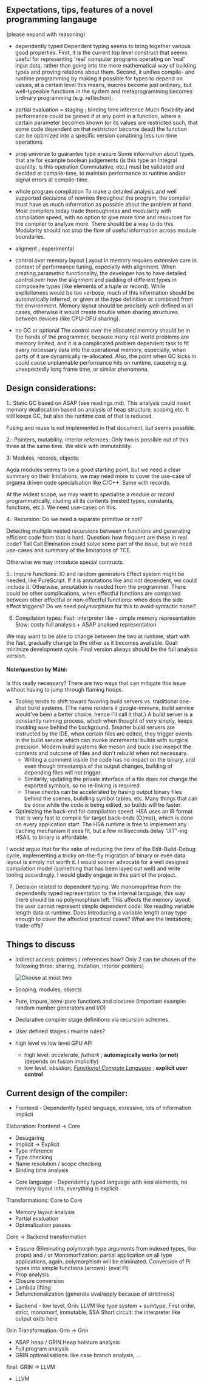 ## Expectations, tips, features of a novel programming langauge
(please expand with reasoning)
- dependently typed
Dependent typing seems to bring together various good properties. First, it is the current top level construct that seems useful for representing 'real' computer programs operating on 'real' input data, rather than going into the more mathematical way of building types and proving relations about them. Second, it unifies compile- and runtime programming by making it possible for types to depend on values, at a certain level this means, macros become just ordinary, but well-typeable functions in the system and metaprogramming becomes ordinary programming (e.g. reflection).

- partial evaluation = staging ; binding time inference
Much flexibility and performance could be gained if at any point in a function, where a certain parameter becomes known (or its values are restricted such, that some code dependent on that restriction become dead) the function can be optimized into a specific version conatining less run-time operations.

- prop universe to guarantee type erasure
Some information about types, that are for example boolean judgements (is this type an Integral quantity, is this operation Commutative, etc.) must be validated and decided at compile-time, to maintain performance at runtime and/or signal errors at compile-time.

- whole program compilation
To make a detailed analysis and well supported decisions of rewrites throughout the program, the compiler must have as much information as possible about the problem at hand. Most compilers today trade thoroughness and modularity with compilation speed, with no option to give more time and resources for the compiler to analyze more. There should be a way to do this. Modularity should not stop the flow of useful information across module boundaries.

- aligment ; experimental
- control over memory layout
Layout in memory requires extensive care in context of performance tuning, especially with alignment. When creating parametric functionality, the developer has to have detailed control over how the alignment and padding of different types in composeite types (like elements of a tuple or record). While expliciteness would be too verbose, much of this information should be automatically inferred, or given at the type definition or combined from the environment. Memory layout should be precisely well-defined in all cases, otherwise it would create trouble when sharing structures between devices (like CPU-GPU sharing).

- no GC or optional
The control over the allocated memory should be in the hands of the programmer, because many real world problems are memory limited, and it is a complicated problem dependent task to fit every necessary data into the operational memory, especially, whan parts of it are dynamically re-allocated. Also, the point when GC kicks in could cause unplannable performance hits on runtime, causeing e.g. unexpectedly long frame time, or similar phenomena. 


## Design considerations:

1.: Static GC based on ASAP (see readings.md).
This analysis could insert memory deallocation based on analysis of heap structure, scoping etc. It still keeps GC, but also the runtime cost of that is reduced.

Fusing and reuse is not implemented in that document, but seems possible.


2.: Pointers, mutability, interior refernces:
Only two is possible out of this three at the same time.
We stick with immutability.


3: Modules, records, objects:

Agda modules seems to be a good starting point, but we need a clear summary on their limitations, we may need more to cover the use-case of prgama driven code specialsation like C/C++. Same with records.

At the widest scope, we may want to specialise a module or record programmatically, cluding all its contents (nested types, constants, functions, etc.). We need use-cases on this.


4.: Recursion:
Do we need a separate primitive or not?

Detecting multiple nested recursions between n functions and generating efficient code from that is hard.
Question: how frequent are these in real code?
Tail Call Elmination could solve some part of the issue, but we need use-cases and summary of the limitations of TCE.

Otherwise we may introduce special contructs.

5.: Impure functions: IO and random generators
Effect system might be needed, like PureScript.
If it is annotations like and not dependent, we could include it. Otherwise, annotation is needed from the programmer. There could be other complications, when effectful functions are composed between other effectful or non-effectful functions: when does the side effect triggers? Do we need polymorphism for this to avoid syntactic noise?

6. Compilation types:
Fast: interpreter like - simple memory representation
Slow: costy full analysis + ASAP analised representation

We may want to be able to change between the two at runtime, start with the fast, gradually change to the other as it becomes available. Goal: minimize development cycle. Final version always should be the full analysis version.

#### Note/question by Máté:

Is this really necessary? There are two ways that can mitigate this issue without having to jump through flaming hoops.

- Tooling tends to shift toward favoring build servers vs. traditional one-shot build systems. (The name renders it google-immune, build service would've been a better choice, hence I'll call it that.) A build server is a constantly running process, which when thought of very simply, keeps invoking `make` behind the background. Smarter build servers are instructed by the IDE, when certain files are edited, they trigger events in the build service which can invoke incremental builds with surgical precision. Modern build systems like meson and buck also insepct the contents and outcome of files and don't rebuild when not necessary.
  - Writing a comment inside the code has no impact on the binary, and even though timestamps of the output changes, building of depending files will not trigger.
  - Similarily, updating the private interface of a file does not change the exported symbols, so no re-linking is required.
  - These checks can be accelerated by hasing output binary files behind the scenes, buildling symbol tables, etc. Many things that can be done while the code is being edited, so builds will be faster.
- Optimizing the back-end for compilation speed. HSA uses an IR format that is very fast to compile for target back-ends (O(ms)), which is done on every application start. The HSA runtime is free to implement any caching mechanism it sees fit, but a few milliseconds delay "JIT"-ing HSAIL to binary is affordable.

I would argue that for the sake of reducing the time of the Edit-Build-Debug cycle, implementing a tricky on-the-fly migration of binary or even data layout is simply not worth it. I would sooner advocate for a well designed compilation model (something that has been layed out well) and write tooling accordingly. I would gladly engage in this part of the project.

7. Decision related to dependent typing:
We monomoprhise from the dependently typed representation to the internal language, this way there should be no polymorphism left. This affects the memory layout: the user cannot represent simple dependent code: like reading variable length data at runtime. Does Introducing a variable length array type enough to cover the affected practical cases? What are the limitations, trade-offs?


## Things to discuss
- Indirect access: pointers / references how?
  Only 2 can be chosen of the following three: sharing, mutation, interior pointers] 
  
  ![Choose at most two](ChooseTwo.svg)

- Scoping, modules, objects
- Pure, impure, semi-pure functions and closures (important example: random number generators and I/O)
- Declarative compiler stage definitions via recursion schemes
- User defined stages / rewrite rules?
- high level vs low level GPU API
  - high level: *accelerate, futhark* ; **automagically works (or not)** (depends on fusion implicitly)
  - low level: *obsidian, [Functional Compute Language](https://github.com/dybber/fcl/blob/master/publications/fhpc2016-fcl.pdf)* ; **explicit user control**
  
  
  
## Current design of the compiler:

* Frontend - Dependently typed language, exressive, lots of information implicit

Elaboration: Frontend -> Core
- Desugaring
- Implicit -> Explicit
- Type inference
- Type checking
- Name resolution / scope checking
- Binding time analysis
	
* Core language - Dependently typed language with less elements, no memory layout info, everything is explicit

Transformations: Core to Core
- Memory layout analysis
- Partial evaluation
- Optimalization passes

Core -> Backend transformation
- Erasure (Eliminating polymorph type arguments from indexed types, like props)
          and / or Monomorfization: partial application on all type applications, again, polymorphism will be eliminated. Conversion of Pi types into simple functions (arrows): (eval Pi)
- Prop analysis		
- Closure conversion
- Lambda lifting
- Defunctionalization (generate eval/apply because of strictness)

* Backend - low level, Grin: LLVM like type system + sumtype, First order, strict, monomorf, immutable, SSA
	Short circuit: the interpreter like output exits here

Grin Transformation: Grin -> Grin
- ASAP heap / GRIN Heap hoisture analysis
- Full program analysis
- GRIN optimalisations: like case branch analysis, ...
	
final: GRIN -> LLVM

* LLVM
